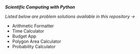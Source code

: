 
_**Scientific Computing with Python**_

_Listed below are problem solutions available in this repository ->_

 * Arithmetic Formatter
 * Time Calculator
 * Budget App
 * Polygon Area Calculator
 * Probability Calculator
